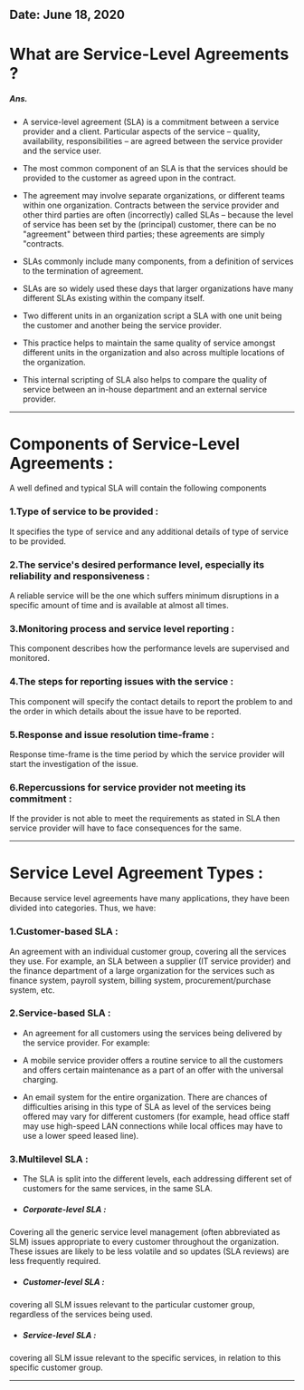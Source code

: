 ## Date: June 18, 2020

# What are Service-Level Agreements ?

##### Ans. 

- A service-level agreement (SLA) is a commitment between a service provider and a client. Particular aspects of the service – quality, availability, responsibilities – are agreed between the service provider and the service user.

- The most common component of an SLA is that the services should be provided to the customer as agreed upon in the contract.

- The agreement may involve separate organizations, or different teams within one organization. Contracts between the service provider and other third parties are often (incorrectly) called SLAs – because the level of service has been set by the (principal) customer, there can be no "agreement" between third parties; these agreements are simply "contracts.

- SLAs commonly include many components, from a definition of services to the termination of agreement.

- SLAs are so widely used these days that larger organizations have many different SLAs existing within the company itself.

- Two different units in an organization script a SLA with one unit being the customer and another being the service provider.

- This practice helps to maintain the same quality of service amongst different units in the organization and also across multiple locations of the organization.

- This internal scripting of SLA also helps to compare the quality of service between an in-house department and an external service provider.

_ _ _ _ _ _ _ _ _ _

# Components of Service-Level Agreements :

A well defined and typical SLA will contain the following components

### 1.Type of service to be provided :
It specifies the type of service and any additional details of type of service to be provided.

### 2.The service's desired performance level, especially its reliability and responsiveness :
A reliable service will be the one which suffers minimum disruptions in a specific amount of time and is available at almost all times.

### 3.Monitoring process and service level reporting :
This component describes how the performance levels are supervised and monitored.

### 4.The steps for reporting issues with the service :
This component will specify the contact details to report the problem to and the order in which details about the issue have to be reported.

### 5.Response and issue resolution time-frame :
Response time-frame is the time period by which the service provider will start the investigation of the issue.

### 6.Repercussions for service provider not meeting its commitment :
If the provider is not able to meet the requirements as stated in SLA then service provider will have to face consequences for the same.

_ _ _ _ _ _ _ _ _ _

# Service Level Agreement Types :

Because service level agreements have many applications, they have been divided into categories. Thus, we have:

### 1.Customer-based SLA :
An agreement with an individual customer group, covering all the services they use. For example, an SLA between a supplier (IT service provider) and the finance department of a large organization for the services such as finance system, payroll system, billing system, procurement/purchase system, etc.

### 2.Service-based SLA :

- An agreement for all customers using the services being delivered by the service provider. For example:

- A mobile service provider offers a routine service to all the customers and offers certain maintenance as a part of an offer with the universal charging.

- An email system for the entire organization. There are chances of difficulties arising in this type of SLA as level of the services being offered may vary for different customers (for example, head office staff may use high-speed LAN connections while local offices may have to use a lower speed leased line).

### 3.Multilevel SLA :

- The SLA is split into the different levels, each addressing different set of customers for the same services, in the same SLA.

- ##### Corporate-level SLA :
Covering all the generic service level management (often abbreviated as SLM) issues appropriate to every customer throughout the organization. These issues are likely to be less volatile and so updates (SLA reviews) are less frequently required.

- ##### Customer-level SLA :
covering all SLM issues relevant to the particular customer group, regardless of the services being used.

- ##### Service-level SLA :
covering all SLM issue relevant to the specific services, in relation to this specific customer group.

_ _ _ _ _ _ _ _ _ _

